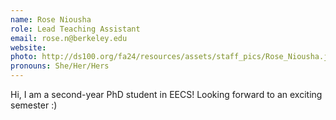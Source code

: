 ```yaml
---
name: Rose Niousha
role: Lead Teaching Assistant
email: rose.n@berkeley.edu 
website: 
photo: http://ds100.org/fa24/resources/assets/staff_pics/Rose_Niousha.jpg
pronouns: She/Her/Hers
---
```

Hi, I am a second-year PhD student in EECS! Looking forward to an exciting semester :)
